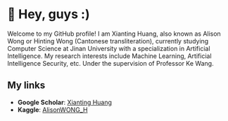 
# :star2: Hey, guys :)

Welcome to my GitHub profile! 
I am Xianting Huang, also known as Alison Wong or Hinting Wong (Cantonese transliteration), currently studying Computer Science at Jinan University with a specialization in Artificial Intelligence. 
My research interests include Machine Learning, Artificial Intelligence Security, etc. Under the supervision of Professor Ke Wang.

## My links
- **Google Scholar**: [Xianting Huang](https://scholar.google.com/citations?user=Vamhs-sAAAAJ&hl=en&oi=sra)
- **Kaggle**: [AlisonWONG_H](https://www.kaggle.com/sinakaggler)
